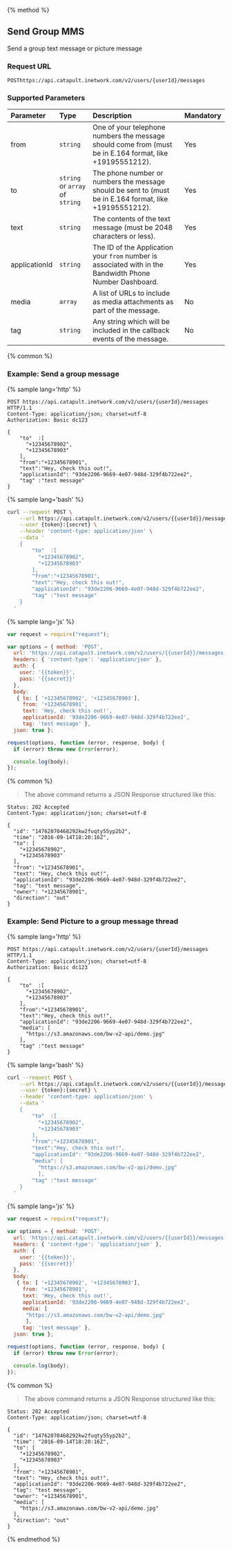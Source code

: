 {% method %}

## Send Group MMS

Send a group text message or picture message

### Request URL

<code class="post">POST</code>`https://api.catapult.inetwork.com/v2/users/{userId}/messages`

### Supported Parameters
| Parameter     | Type                             | Description                                                                                                  | Mandatory |
|:--------------|:---------------------------------|:-------------------------------------------------------------------------------------------------------------|:----------|
| from          | `string`                         | One of your telephone numbers the message should come from (must be in E.164 format, like +19195551212).     | Yes       |
| to            | `string` or `array` of `string`  | The phone number or numbers the message should be sent to (must be in E.164 format, like +19195551212).      | Yes       |
| text          | `string`                         | The contents of the text message (must be 2048 characters or less).                                          | Yes       |
| applicationId | `string`                         | The ID of the Application your `from` number is associated with in the Bandwidth Phone Number Dashboard.     | Yes       |
| media         | `array`                          | A list of URLs to include as media attachments as part of the message.                                       | No        |
| tag           | `string`                         | Any string which will be included in the callback events of the message.                                     | No        |

{% common %}
### Example: Send a group message

{% sample lang='http' %}

```http
POST https://api.catapult.inetwork.com/v2/users/{userId}/messages HTTP/1.1
Content-Type: application/json; charset=utf-8
Authorization: Basic dc123

{
    "to"  :[
      "+12345678902",
      "+12345678903"
    ],
    "from":"+12345678901",
    "text":"Hey, check this out!",
    "applicationId": "93de2206-9669-4e07-948d-329f4b722ee2",
    "tag" :"test message"
}

```

{% sample lang='bash' %}

```bash
curl --request POST \
    --url https://api.catapult.inetwork.com/v2/users/{{userId}}/messages \
    --user {token}:{secret} \
    --header 'content-type: application/json' \
    --data '
    {
        "to"  :[
          "+12345678902",
          "+12345678903"
        ],
        "from":"+12345678901",
        "text":"Hey, check this out!",
        "applicationId": "93de2206-9669-4e07-948d-329f4b722ee2",
        "tag" :"test message"
    }
  '
```

{% sample lang='js' %}

```js
var request = require("request");

var options = { method: 'POST',
  url: 'https://api.catapult.inetwork.com/v2/users/{{userId}}/messages',
  headers: { 'content-type': 'application/json' },
  auth: {
    user: '{{token}}',
    pass: '{{secret}}'
  },
  body:
   { to: [ '+12345678902', '+12345678903'],
     from: '+12345678901',
     text: 'Hey, check this out!',
     applicationId: '93de2206-9669-4e07-948d-329f4b722ee2',
     tag: 'test message' },
  json: true };

request(options, function (error, response, body) {
  if (error) throw new Error(error);

  console.log(body);
});
```

{% common %}

> The above command returns a JSON Response structured like this:

```http
Status: 202 Accepted
Content-Type: application/json; charset=utf-8

{
  "id": "14762070468292kw2fuqty55yp2b2",
  "time": "2016-09-14T18:20:16Z",
  "to": [
    "+12345678902",
    "+12345678903"
  ],
  "from": "+12345678901",
  "text": "Hey, check this out!",
  "applicationId": "93de2206-9669-4e07-948d-329f4b722ee2",
  "tag": "test message",
  "owner": "+12345678901",
  "direction": "out"
}
```

### Example: Send Picture to a group message thread
{% sample lang='http' %}

```http
POST https://api.catapult.inetwork.com/v2/users/{userId}/messages HTTP/1.1
Content-Type: application/json; charset=utf-8
Authorization: Basic dc123

{
    "to"  :[
      "+12345678902",
      "+12345678903"
    ],
    "from":"+12345678901",
    "text":"Hey, check this out!",
    "applicationId": "93de2206-9669-4e07-948d-329f4b722ee2",
    "media": [
      "https://s3.amazonaws.com/bw-v2-api/demo.jpg"
    ],
    "tag" :"test message"
}

```

{% sample lang='bash' %}

```bash
curl --request POST \
    --url https://api.catapult.inetwork.com/v2/users/{{userId}}/messages \
    --user {token}:{secret} \
    --header 'content-type: application/json' \
    --data '
    {
        "to"  :[
          "+12345678902",
          "+12345678903"
        ],
        "from":"+12345678901",
        "text":"Hey, check this out!",
        "applicationId": "93de2206-9669-4e07-948d-329f4b722ee2",
        "media": [
          "https://s3.amazonaws.com/bw-v2-api/demo.jpg"
          ],
        "tag" :"test message"
    }
  '
```

{% sample lang='js' %}

```js
var request = require("request");

var options = { method: 'POST',
  url: 'https://api.catapult.inetwork.com/v2/users/{{userId}}/messages',
  headers: { 'content-type': 'application/json' },
  auth: {
    user: '{{token}}',
    pass: '{{secret}}'
  },
  body:
   { to: [ '+12345678902', '+12345678903'],
     from: '+12345678901',
     text: 'Hey, check this out!',
     applicationId: '93de2206-9669-4e07-948d-329f4b722ee2',
     media: [
      "https://s3.amazonaws.com/bw-v2-api/demo.jpg"
      ],
     tag: 'test message' },
  json: true };

request(options, function (error, response, body) {
  if (error) throw new Error(error);

  console.log(body);
});
```

{% common %}

> The above command returns a JSON Response structured like this:

```http
Status: 202 Accepted
Content-Type: application/json; charset=utf-8

{
  "id": "14762070468292kw2fuqty55yp2b2",
  "time": "2016-09-14T18:20:16Z",
  "to": [
    "+12345678902",
    "+12345678903"
  ],
  "from": "+12345678901",
  "text": "Hey, check this out!",
  "applicationId": "93de2206-9669-4e07-948d-329f4b722ee2",
  "tag": "test message",
  "owner": "+12345678901",
  "media": [
    "https://s3.amazonaws.com/bw-v2-api/demo.jpg"
  ],
  "direction": "out"
}
```
{% endmethod %}
